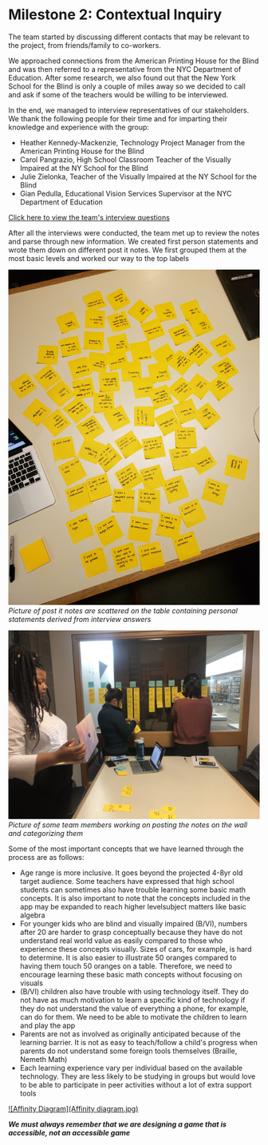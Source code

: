 # Milestone 2: Contextual Inquiry

The team started by discussing different contacts that may be relevant to the project, from friends/family to co-workers.

We approached connections from the American Printing House for the Blind and was then referred to a representative from the NYC Department of Education. After some research, we also found out that the New York School for the Blind is only a couple of miles away so we decided to call and ask if some of the teachers would be willing to be interviewed.

In the end, we managed to interview representatives of our stakeholders. We thank the following people for their time and for imparting their knowledge and experience with the group:

* Heather Kennedy-Mackenzie, Technology Project Manager from the American Printing House for the Blind
* Carol Pangrazio, High School Classroom Teacher of the Visually Impaired at the NY School for the Blind
* Julie Zielonka, Teacher of the Visually Impaired at the NY School for the Blind
* Gian Pedulla, Educational Vision Services Supervisor at the NYC Department of Education

[Click here to view the team's interview questions](https://irezystible.github.io/620project/interviewquestions)

After all the interviews were conducted, the team met up to review the notes and parse through new information. We created first person statements and wrote them down on different post it notes. We first grouped them at the most basic levels and worked our way to the top labels

![Post it notes are scattered on the table containing personal statements derived from interview answers](notes.jpg)
*Picture of post it notes are scattered on the table containing personal statements derived from interview answers*

![Picture of some team members working on posting the notes on the wall and categorizing them](inaction.jpg)
*Picture of some team members working on posting the notes on the wall and categorizing them*

Some of the most important concepts that we have learned through the process are as follows:

* Age range is more inclusive. It goes beyond the projected 4-8yr old target audience. Some teachers have expressed that high school students can sometimes also have trouble learning some basic math concepts. It is also important to note that the concepts included in the app may be expanded to reach higher levelsubject matters like basic algebra
* For younger kids who are blind and visually impaired (B/VI), numbers after 20 are harder to grasp conceptually because they have do not understand real world value as easily compared to those who experience these concepts visually. Sizes of cars, for example, is hard to determine. It is also easier to illustrate 50 oranges compared to having them touch 50 oranges on a table. Therefore, we need to encourage learning these basic math concepts without focusing on visuals
* (B/VI) children also have trouble with using technology itself. They do not have as much motivation to learn a specific kind of technology if they do not understand the value of everything a phone, for example, can do for them. We need to be able to motivate the children to learn and play the app
* Parents are not as involved as originally anticipated because of the learning barrier. It is not as easy to teach/follow a child's progress when parents do not understand some foreign tools themselves (Braille, Nemeth Math)
* Each learning experience vary per individual based on the available technology. They are less likely to be studying in groups but would love to be able to participate in peer activities without a lot of extra support tools

[![Affinity Diagram](Affinity diagram.jpg)](https://miro.com/app/board/o9J_kvI5xRc=/) 

***We must always remember that we are designing a game that is accessible, not an accessible game***
